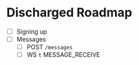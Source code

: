 # Discharged Roadmap

- [ ] Signing up
- [ ] Messages
  - [ ] POST `/messages`
  - [ ] WS `t` MESSAGE_RECEIVE
